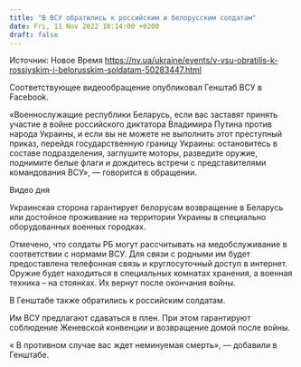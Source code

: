 ```yaml
---
title: "В ВСУ обратились к российским и белорусским солдатам"
date: Fri, 11 Nov 2022 18:14:00 +0200
draft: false
---
```

Источник: Новое Время https://nv.ua/ukraine/events/v-vsu-obratilis-k-rossiyskim-i-belorusskim-soldatam-50283447.html


Соответствующее видеообращение опубликовал Генштаб ВСУ в Facebook.

«Военнослужащие республики Беларусь, если вас заставят принять участие в войне российского диктатора Владимира Путина против народа Украины, и если вы не можете не выполнить этот преступный приказ, перейдя государственную границу Украины: остановитесь в составе подразделения, заглушите моторы, разведите оружие, поднимите белые флаги и дождитесь встречи с представителями командования ВСУ», — говорится в обращении.

 Видео дня   

Украинская сторона гарантирует белорусам возвращение в Беларусь или достойное проживание на территории Украины в специально оборудованных военных городках.

Отмечено, что солдаты РБ могут рассчитывать на медобслуживание в соответствии с нормами ВСУ. Для связи с родными им будет предоставлена телефонная связь и круглосуточный доступ в интернет. Оружие будет находиться в специальных комнатах хранения, а военная техника – на стоянках. Их вернут после окончания войны.

В Генштабе также обратились к российским солдатам.

 Им ВСУ предлагают сдаваться в плен. При этом гарантируют соблюдение Женевской конвенции и возвращение домой после войны.

« В противном случае вас ждет неминуемая смерть», — добавили в Генштабе.
